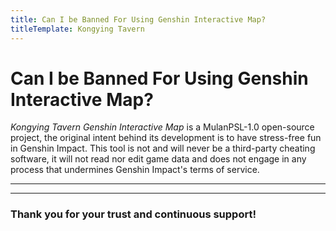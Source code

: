 ```yaml
---
title: Can I be Banned For Using Genshin Interactive Map?
titleTemplate: Kongying Tavern
---
```


# Can I be Banned For Using Genshin Interactive Map?

_Kongying Tavern Genshin Interactive Map_ is a MulanPSL-1.0 open-source project, the original intent behind its development is to have stress-free fun in Genshin Impact. This tool is not and will never be a third-party cheating software, it will not read nor edit game data and does not engage in any process that undermines Genshin Impact's terms of service.

---

<MediaIntroduction 
  media="self"
  text="Web-version portal"
  link="https://yuanshen.site"
/>

<MediaIntroduction 
  media="self"
  text="Map client official download"
  link="../../../download-client"
/>

---

### **Thank you for your trust and continuous support!**
